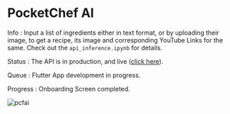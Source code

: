 # PocketChef AI 

Info : Input a list of ingredients either in text format, or by uploading their image, to get a recipe, its image and corresponding YouTube Links for the same. Check out the `api_inference.ipynb` for details. 

Status : The API is in production, and live ([click here](https://pocketchef-ai.onrender.com/docs)).

Queue : Flutter App development in progress.

Progress : Onboarding Screen completed.

![pcfai](https://github.com/ishan-kshirsagar0-7/PocketChef-AI/assets/83628182/e0346aa9-750f-43d4-893d-355555f5001b)
